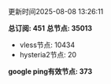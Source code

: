 更新时间2025-08-08 13:26:11

**总订阅: 451**
**总节点: 35013**
- vless节点: 10434
- hysteria2节点: 20

**google ping有效节点: 373**
